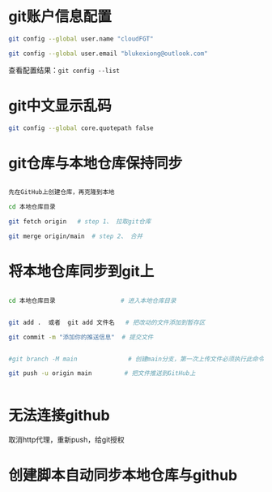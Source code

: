 



# git账户信息配置

```bash
git config --global user.name "cloudFGT"

git config --global user.email "blukexiong@outlook.com"
```
查看配置结果：`git config --list`




# git中文显示乱码
```bash
git config --global core.quotepath false


```


# git仓库与本地仓库保持同步

```bash

先在GitHub上创建仓库，再克隆到本地

cd 本地仓库目录

git fetch origin   # step 1、 拉取git仓库

git merge origin/main  # step 2、 合并


```


# 将本地仓库同步到git上

```bash

cd 本地仓库目录                  # 进入本地仓库目录    


git add .  或者  git add 文件名   # 把改动的文件添加到暂存区

git commit -m "添加你的推送信息"  # 提交文件


#git branch -M main              # 创建main分支，第一次上传文件必须执行此命令

git push -u origin main         # 把文件推送到GitHub上



```



# 无法连接github
取消http代理，重新push，给git授权



# 创建脚本自动同步本地仓库与github

```bash





```

